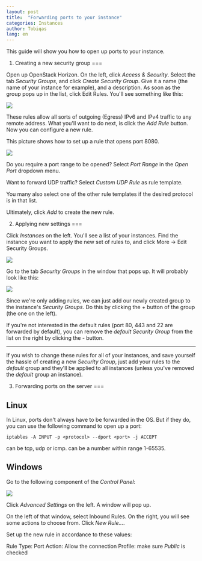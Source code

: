 ```yaml
---
layout: post
title:  "Forwarding ports to your instance"
categories: Instances
author: Tobiqas
lang: en
---
```

This guide will show you how to open up ports to your instance.

1. Creating a new security group
===

Open up OpenStack Horizon. On the left, click *Access & Security*. Select the tab *Security Groups*, and click *Create Security Group*. Give it a name (the name of your instance for example), and a description. As soon as the group pops up in the list, click Edit Rules. You'll see something like this:

![](/kb/images/2015-01-17-forwarding-ports/security-group-rules.png)

These rules allow all sorts of outgoing (Egress) IPv6 and IPv4 traffic to any remote address. What you'll want to do next, is click the *Add Rule* button. Now you can configure a new rule.

This picture shows how to set up a rule that opens port 8080.

![](/kb/images/2015-01-17-forwarding-ports/rule-configuration.png)

Do you require a port range to be opened?
Select *Port Range* in the *Open Port* dropdown menu.

Want to forward UDP traffic? Select *Custom UDP Rule* as rule template.

You many also select one of the other rule templates if the desired protocol is in that list.

Ultimately, click *Add* to create the new rule.

2. Applying new settings
===

Click *Instances* on the left. You'll see a list of your instances. Find the instance you want to apply the new set of rules to, and click More -> Edit Security Groups.

![](/kb/images/2015-01-17-forwarding-ports/open-edit-security-groups.png)

Go to the tab *Security Groups* in the window that pops up. It will probably look like this:

![](/kb/images/2015-01-17-forwarding-ports/adding-security-group.png)

Since we're only adding rules, we can just add our newly created group to the instance's *Security Groups*. Do this by clicking the + button of the group (the one on the left).

If you're not interested in the default rules (port 80, 443 and 22 are forwarded by default), you can remove the *default* *Security Group* from the list on the right by clicking the - button.

----------

If you wish to change these rules for all of your instances, and save yourself the hassle of creating a new *Security Group*, just add your rules to the *default* group and they'll be applied to all instances (unless you've removed the *default* group an instance).

3. Forwarding ports on the server
===

## Linux ##
In Linux, ports don't always have to be forwarded in the OS. But if they do, you can use the following command to open up a port:
```
iptables -A INPUT -p <protocol> --dport <port> -j ACCEPT
```

<protocol> can be tcp, udp or icmp. <port> can be a number within range 1-65535.

## Windows ##
Go to the following component of the *Control Panel*:

![](/kb/images/2015-01-17-forwarding-ports/windows-firewall.png)

Click *Advanced Settings* on the left. A window will pop up.

On the left of that window, select Inbound Rules. On the right, you will see some actions to choose from. Click *New Rule...*.

Set up the new rule in accordance to these values:

Rule Type: Port
Action: Allow the connection
Profile: make sure *Public* is checked